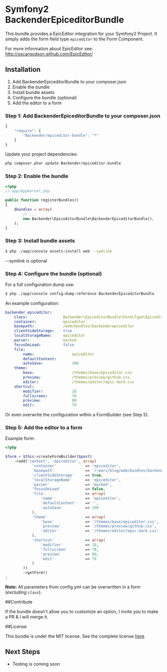 # Symfony2 BackenderEpiceditorBundle
This bundle provides a EpicEditor integration for your Symfony2 Project. It simply adds the form field type `epiceditor` to the Form Component.

For more information about EpicEditor see: http://oscargodson.github.com/EpicEditor/
## Installation

1. Add BackenderEpiceditorBundle to your composer.json
2. Enable the bundle
3. Install bundle assets
4. Configure the bundle (optional)
5. Add the editor to a form

### Step 1: Add BackenderEpiceditorBundle to your composer.json
```js
{
    "require": {
        "Backender/epiceditor-bundle": "*"
    }
}
```
Update your project dependencies:

```bash
php composer.phar update Backender/epiceditor-bundle
```

### Step 2: Enable the bundle
``` php
<?php
// app/AppKernel.php

public function registerBundles()
{
    $bundles = array(
        // ...
        new Backender\EpiceditorBundle\BackenderEpiceditorBundle(),
    );
}
```

### Step 3: Install bundle assets
```bash
$ php ./app/console assets:install web --symlink
```

--symlink is optional

### Step 4: Configure the bundle (optional)

For a full configuration dump use:
```bash
$ php ./app/console config:dump-reference BackenderEpiceditorBundle

```

An example configuration:

```yaml
backender_epiceditor:  
    class:                Backender\EpiceditorBundle\Form\Type\EpiceditorType 
    container:            epiceditor 
    basepath:             /web/bundles/backenderepiceditor 
    clientSideStorage:    true 
    localStorageName:     epiceditor 
    parser:               marked 
    focusOnLoad:          false 
    file:                 
        name:                 epiceditor 
        defaultContent:       
        autoSave:             100 
    theme:                
        base:                 /themes/base/epiceditor.css 
        preview:              /themes/preview/github.css 
        editor:               /themes/editor/epic-dark.css 
    shortcut:             
        modifier:             18 
        fullscreen:           70 
        preview:              80 
        edit:                 79 
```

Or even overwrite the configuration within a FormBuilder (see Step 5).

### Step 5: Add the editor to a form

Example form:

```php
<?php

$form = $this->createFormBuilder($post)
    ->add('content', 'epiceditor', array(
            'container'             => 'epiceditor',
            'basepath'              => '/~marc/blog/web/bundles/backenderepiceditor',
            'clientSideStorage'     => true,
            'localStorageName'      => 'epiceditor',
            'parser'                => 'marked',
            'focusOnLoad'           => false,
            'file'                  => array(
                'name'              => 'epiceditor',
                'defaultContent'    => '',
                'autoSave'          => 100
            ),
            'theme'                 => array(
                'base'              => '/themes/base/epiceditor.css',
                'preview'           => '/themes/preview/github.css',
                'editor'            => '/themes/editor/epic-dark.css'
            ),
            'shortcut'              => array(
                'modifier'          => 18,
                'fullscreen'        => 70,
                'preview'           => 80,
                'edit'              => 79
            )
        ))
        ->getForm()
;
```

**Note:** All parameters from config.yml can be overwritten in a form (*excluding `class`*).

##Contribute

If the bundle doesn't allow you to customize an option, I invite you to make a PR & I will merge it.

##License

This bundle is under the MIT license. See the complete license [here](https://github.com/backender/BackenderEpiceditorBundle/blob/master/LICENSE).

## Next Steps

- Testing is coming soon
